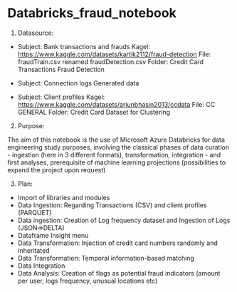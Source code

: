 # Databricks_fraud_notebook

1. Datasource:

- Subject: Bank transactions and frauds
Kagel: https://www.kaggle.com/datasets/kartik2112/fraud-detection
File: fraudTrain.csv renamed fraudDetection.csv
Folder: Credit Card Transactions Fraud Detection

- Subject: Connection logs
Generated data

- Subject: Client profiles
Kagel: https://www.kaggle.com/datasets/arjunbhasin2013/ccdata
File: CC GENERAL
Folder: Credit Card Dataset for Clustering


2. Purpose:

The aim of this notebook is the use of Microsoft Azure Databricks for data engineering study purposes, involving the classical phases of data curation - ingestion (here in 3 different formats), transformation, integration - and first analyses, prerequisite of machine learning projections (possibilities to expand the project upon request)


3. Plan:

- Import of libraries and modules
- Data Ingestion: Regarding Transactions (CSV) and client profiles (PARQUET)
- Data ingestion: Creation of Log frequency dataset and Ingestion of Logs (JSON=>DELTA)
- Dataframe Insight menu
- Data Transformation: Injection of credit card numbers randomly and inheritated
- Data Transformation: Temporal information-based matching
- Data Integration
- Data Analysis: Creation of flags as potential fraud indicators (amount per user, logs frequency, unusual locations etc)

